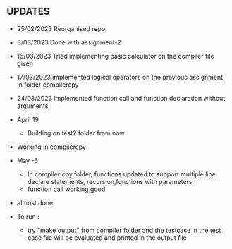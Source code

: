 ## UPDATES
- 25/02/2023 Reorganised repo 
- 3/03/2023 Done with assignment-2
- 16/03/2023 Tried implementing basic calculator on the compiler file given
- 17/03/2023  implemented logical operators on the previous assignment in folder compilercpy
- 24/03/2023 implemented function call and function declaration without arguments

- April 19
    - Building on test2 folder from now
- Working in compilercpy

- May  -6
    - In compiler cpy folder, functions updated to support multiple line declare statements, recursion,functions with parameters.
    - function call working good

- almost done
- To run : 
    - try "make output" from compiler folder and the testcase in the test case file will be evaluated and printed in the output file